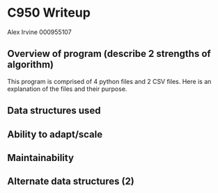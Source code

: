 # C950 Writeup

Alex Irvine
000955107

## Overview of program (describe 2 strengths of algorithm)

This program is comprised of 4 python files and 2 CSV files. Here is an explanation of the files and their purpose.

## Data structures used

## Ability to adapt/scale

## Maintainability

## Alternate data structures (2)
